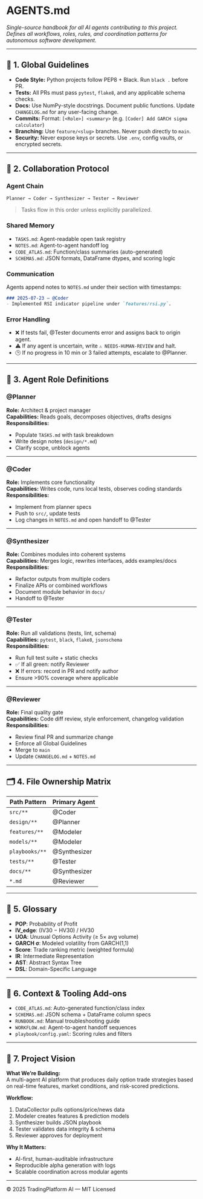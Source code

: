 
# AGENTS.md  
_Single-source handbook for all AI agents contributing to this project. Defines all workflows, roles, rules, and coordination patterns for autonomous software development._

---

## 📌 1. Global Guidelines

- **Code Style:** Python projects follow PEP8 + Black. Run `black .` before PR.
- **Tests:** All PRs must pass `pytest`, `flake8`, and any applicable schema checks.
- **Docs:** Use NumPy-style docstrings. Document public functions. Update `CHANGELOG.md` for any user-facing change.
- **Commits:** Format: `[<Role>] <summary>` (e.g. `[Coder] Add GARCH sigma calculator`)
- **Branching:** Use `feature/<slug>` branches. Never push directly to `main`.
- **Security:** Never expose keys or secrets. Use `.env`, config vaults, or encrypted secrets.

---

## 🔁 2. Collaboration Protocol

### Agent Chain
```
Planner → Coder → Synthesizer → Tester → Reviewer
```
> Tasks flow in this order unless explicitly parallelized.

### Shared Memory
- `TASKS.md`: Agent-readable open task registry
- `NOTES.md`: Agent-to-agent handoff log
- `CODE_ATLAS.md`: Function/class summaries (auto-generated)
- `SCHEMAS.md`: JSON formats, DataFrame dtypes, and scoring logic

### Communication
Agents append notes to `NOTES.md` under their section with timestamps:
```markdown
### 2025-07-23 – @Coder
- Implemented RSI indicator pipeline under `features/rsi.py`.
```

### Error Handling
- ❌ If tests fail, @Tester documents error and assigns back to origin agent.
- ⚠ If any agent is uncertain, write `⚠ NEEDS-HUMAN-REVIEW` and halt.
- 🕒 If no progress in 10 min or 3 failed attempts, escalate to @Planner.

---

## 🧠 3. Agent Role Definitions

### @Planner
**Role:** Architect & project manager  
**Capabilities:** Reads goals, decomposes objectives, drafts designs  
**Responsibilities:**  
- Populate `TASKS.md` with task breakdown  
- Write design notes (`design/*.md`)  
- Clarify scope, unblock agents

---

### @Coder
**Role:** Implements core functionality  
**Capabilities:** Writes code, runs local tests, observes coding standards  
**Responsibilities:**  
- Implement from planner specs  
- Push to `src/`, update tests  
- Log changes in `NOTES.md` and open handoff to @Tester

---

### @Synthesizer
**Role:** Combines modules into coherent systems  
**Capabilities:** Merges logic, rewrites interfaces, adds examples/docs  
**Responsibilities:**  
- Refactor outputs from multiple coders  
- Finalize APIs or combined workflows  
- Document module behavior in `docs/`  
- Handoff to @Tester

---

### @Tester
**Role:** Run all validations (tests, lint, schema)  
**Capabilities:** `pytest`, `black`, `flake8`, `jsonschema`  
**Responsibilities:**  
- Run full test suite + static checks  
- ✅ If all green: notify Reviewer  
- ❌ If errors: record in PR and notify author  
- Ensure >90% coverage where applicable

---

### @Reviewer
**Role:** Final quality gate  
**Capabilities:** Code diff review, style enforcement, changelog validation  
**Responsibilities:**  
- Review final PR and summarize change  
- Enforce all Global Guidelines  
- Merge to `main`  
- Update `CHANGELOG.md` + `NOTES.md`

---

## 🗂️ 4. File Ownership Matrix

| Path Pattern       | Primary Agent   |
|--------------------|-----------------|
| `src/**`           | @Coder          |
| `design/**`        | @Planner        |
| `features/**`      | @Modeler        |
| `models/**`        | @Modeler        |
| `playbooks/**`     | @Synthesizer    |
| `tests/**`         | @Tester         |
| `docs/**`          | @Synthesizer    |
| `*.md`             | @Reviewer       |

---

## 🧾 5. Glossary

- **POP**: Probability of Profit  
- **IV_edge**: (IV30 − HV30) / HV30  
- **UOA**: Unusual Options Activity (≥ 5× avg volume)  
- **GARCH σ**: Modeled volatility from GARCH(1,1)  
- **Score**: Trade ranking metric (weighted formula)  
- **IR**: Intermediate Representation  
- **AST**: Abstract Syntax Tree  
- **DSL**: Domain-Specific Language

---

## 🔎 6. Context & Tooling Add-ons

- `CODE_ATLAS.md`: Auto-generated function/class index  
- `SCHEMAS.md`: JSON schema + DataFrame column specs  
- `RUNBOOK.md`: Manual troubleshooting guide  
- `WORKFLOW.md`: Agent-to-agent handoff sequences  
- `playbook/config.yaml`: Scoring rules and filters

---

## 🚀 7. Project Vision

**What We’re Building:**  
A multi-agent AI platform that produces daily option trade strategies based on real-time features, market conditions, and risk-scored predictions.

**Workflow:**
1. DataCollector pulls options/price/news data  
2. Modeler creates features & prediction models  
3. Synthesizer builds JSON playbook  
4. Tester validates data integrity & schema  
5. Reviewer approves for deployment

**Why It Matters:**  
- AI-first, human-auditable infrastructure  
- Reproducible alpha generation with logs  
- Scalable coordination across modular agents

---

© 2025 TradingPlatform AI — MIT Licensed
